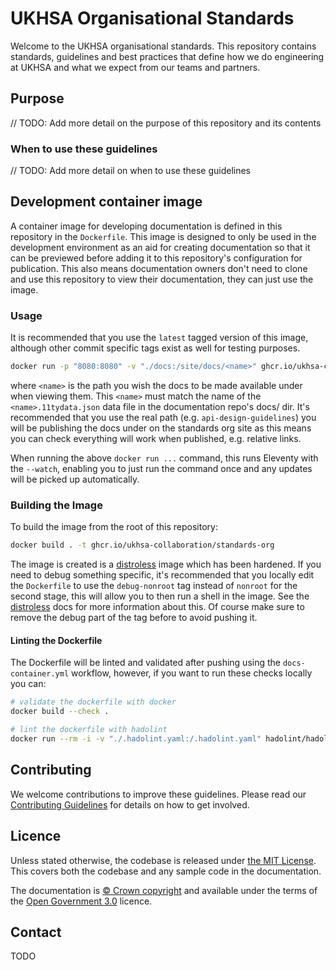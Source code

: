 # UKHSA Organisational Standards

Welcome to the UKHSA organisational standards. This repository contains standards, guidelines and best practices that define how we do engineering at UKHSA and what we expect from our teams and partners.

## Purpose

// TODO: Add more detail on the purpose of this repository and its contents

### When to use these guidelines

// TODO: Add more detail on when to use these guidelines

## Development container image

A container image for developing documentation is defined in this repository in the `Dockerfile`.
This image is designed to only be used in the development environment as an aid for creating documentation so that it
can be previewed before adding it to this repository's configuration for publication.
This also means documentation owners don't need to clone and use this repository to view their documentation, they can
just use the image.

### Usage

It is recommended that you use the `latest` tagged version of this image, although other commit specific tags exist as
well for testing purposes.

```bash
docker run -p "8080:8080" -v "./docs:/site/docs/<name>" ghcr.io/ukhsa-collaboration/standards-org
```

where `<name>` is the path you wish the docs to be made available under when viewing them.
This `<name>` must match the name of the `<name>.11tydata.json` data file in the documentation repo's docs/ dir.
It's recommended that you use the real path (e.g. `api-design-guidelines`) you will be publishing the docs under on the
standards org site as this means you can check everything will work when published, e.g. relative links.

When running the above `docker run ...` command, this runs Eleventy with the `--watch`, enabling you to just run the
command once and any updates will be picked up automatically.

### Building the Image

To build the image from the root of this repository:

```bash
docker build . -t ghcr.io/ukhsa-collaboration/standards-org
```

The image is created is a [distroless](https://github.com/GoogleContainerTools/distroless) image which has been
hardened.
If you need to debug something specific, it's recommended that you locally edit the `Dockerfile` to use the
`debug-nonroot` tag instead of `nonroot` for the second stage, this will allow you to then run a shell in the image.
See the [distroless](https://github.com/GoogleContainerTools/distroless?tab=readme-ov-file#debug-images) docs for more
information about this.
Of course make sure to remove the debug part of the tag before to avoid pushing it.

#### Linting the Dockerfile

The Dockerfile will be linted and validated after pushing using the `docs-container.yml` workflow, however, if you
want to run these checks locally you can:

```bash
# validate the dockerfile with docker
docker build --check .

# lint the dockerfile with hadolint
docker run --rm -i -v "./.hadolint.yaml:/.hadolint.yaml" hadolint/hadolint < Dockerfile
```

## Contributing

We welcome contributions to improve these guidelines. Please read our [Contributing Guidelines](CONTRIBUTING.md) for details on how to get involved.

## Licence

Unless stated otherwise, the codebase is released under [the MIT License][mit].
This covers both the codebase and any sample code in the documentation.

The documentation is [© Crown copyright][copyright] and available under the terms
of the [Open Government 3.0][ogl] licence.

## Contact

TODO

[mit]: LICENCE
[copyright]: https://www.nationalarchives.gov.uk/information-management/re-using-public-sector-information/uk-government-licensing-framework/crown-copyright/
[ogl]: https://www.nationalarchives.gov.uk/doc/open-government-licence/version/3/
